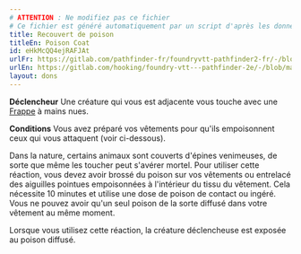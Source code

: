 ```yaml
---
# ATTENTION : Ne modifiez pas ce fichier
# Ce fichier est généré automatiquement par un script d'après les données du module Foundry VTT officiel et de sa traduction
title: Recouvert de poison
titleEn: Poison Coat
id: eHkMcQQ4ejRAFJAt
urlFr: https://gitlab.com/pathfinder-fr/foundryvtt-pathfinder2-fr/-/blob/master/data/feats/eHkMcQQ4ejRAFJAt.htm
urlEn: https://gitlab.com/hooking/foundry-vtt---pathfinder-2e/-/blob/master/packs/data/feats.db/poison-coat.json
layout: dons
---
```

**Déclencheur** Une créature qui vous est adjacente vous touche avec une [Frappe](../actions/frapper.md) à mains nues.

**Conditions** Vous avez préparé vos vêtements pour qu'ils empoisonnent ceux qui vous attaquent (voir ci-dessous).

Dans la nature, certains animaux sont couverts d'épines venimeuses, de sorte que même les toucher peut s'avérer mortel. Pour utiliser cette réaction, vous devez avoir brossé du poison sur vos vêtements ou entrelacé des aiguilles pointues empoisonnées à l'intérieur du tissu du vêtement. Cela nécessite 10 minutes et utilise une dose de poison de contact ou ingéré. Vous ne pouvez avoir qu'un seul poison de la sorte diffusé dans votre vêtement au même moment.

Lorsque vous utilisez cette réaction, la créature déclencheuse est exposée au poison diffusé.
